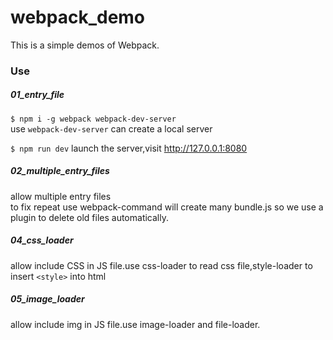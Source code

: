 # webpack_demo
This is a simple demos of Webpack.  

### Use  
##### 01_entry_file
`$ npm i -g webpack webpack-dev-server`  
use `webpack-dev-server` can create a local server  

`$ npm run dev` launch the server,visit http://127.0.0.1:8080

##### 02_multiple_entry_files  
allow multiple entry files  
to fix repeat use webpack-command will create many bundle.js so we use a plugin to delete old files automatically.  

##### 04_css_loader  
allow include CSS in JS file.use css-loader to read css file,style-loader to insert `<style>` into html  

##### 05_image_loader  
allow include img in JS file.use image-loader and file-loader.  


